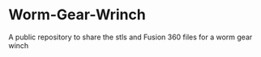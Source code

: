 # Worm-Gear-Wrinch
A public repository to share the stls and Fusion 360 files for a worm gear winch
